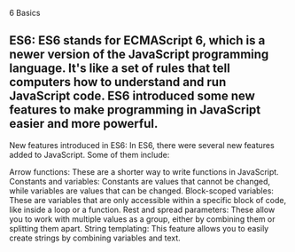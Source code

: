 6 Basics

## ES6: ES6 stands for ECMAScript 6, which is a newer version of the JavaScript programming language. It's like a set of rules that tell computers how to understand and run JavaScript code. ES6 introduced some new features to make programming in JavaScript easier and more powerful.

New features introduced in ES6: In ES6, there were several new features added to JavaScript. Some of them include:

Arrow functions: These are a shorter way to write functions in JavaScript.
Constants and variables: Constants are values that cannot be changed, while variables are values that can be changed.
Block-scoped variables: These are variables that are only accessible within a specific block of code, like inside a loop or a function.
Rest and spread parameters: These allow you to work with multiple values as a group, either by combining them or splitting them apart.
String templating: This feature allows you to easily create strings by combining variables and text.
